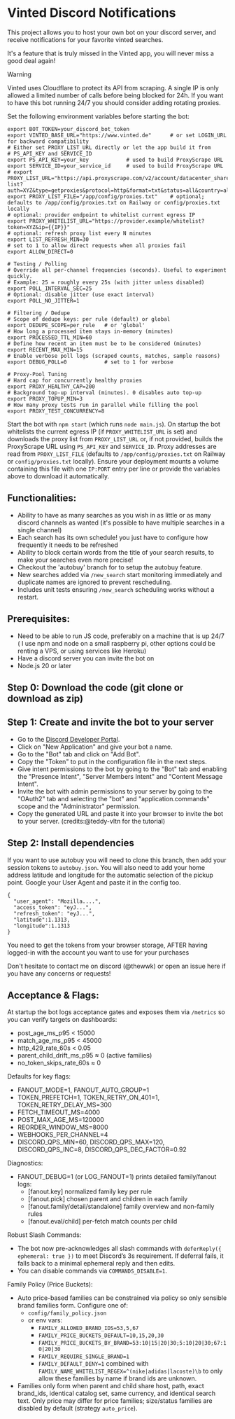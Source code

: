 # Vinted Discord Notifications

This project allows you to host your own bot on your discord server, and receive notifications for your favorite vinted searches.

It's a feature that is truly missed in the Vinted app, you will never miss a good deal again!

> [!WARNING]
>  Vinted uses Cloudflare to protect its API from scraping. A single IP is only allowed a limited number of calls before being blocked for 24h. If you want to have this bot running 24/7 you should consider adding rotating proxies.

Set the following environment variables before starting the bot:

```
export BOT_TOKEN=your_discord_bot_token
export VINTED_BASE_URL="https://www.vinted.de"      # or set LOGIN_URL for backward compatibility
# Either set PROXY_LIST_URL directly or let the app build it from
# PS_API_KEY and SERVICE_ID
export PS_API_KEY=your_key            # used to build ProxyScrape URL
export SERVICE_ID=your_service_id     # used to build ProxyScrape URL
# export PROXY_LIST_URL="https://api.proxyscrape.com/v2/account/datacenter_shared/proxy-list?auth=XYZ&type=getproxies&protocol=http&format=txt&status=all&country=all&service=123"
export PROXY_LIST_FILE="/app/config/proxies.txt"    # optional; defaults to /app/config/proxies.txt on Railway or config/proxies.txt locally
# optional: provider endpoint to whitelist current egress IP
export PROXY_WHITELIST_URL="https://provider.example/whitelist?token=XYZ&ip={{IP}}"
# optional: refresh proxy list every N minutes
export LIST_REFRESH_MIN=30
# set to 1 to allow direct requests when all proxies fail
export ALLOW_DIRECT=0

# Testing / Polling
# Override all per-channel frequencies (seconds). Useful to experiment quickly.
# Example: 25 = roughly every 25s (with jitter unless disabled)
export POLL_INTERVAL_SEC=25
# Optional: disable jitter (use exact interval)
export POLL_NO_JITTER=1

# Filtering / Dedupe
# Scope of dedupe keys: per rule (default) or global
export DEDUPE_SCOPE=per_rule   # or 'global'
# How long a processed item stays in-memory (minutes)
export PROCESSED_TTL_MIN=60
# Define how recent an item must be to be considered (minutes)
export RECENT_MAX_MIN=15
# Enable verbose poll logs (scraped counts, matches, sample reasons)
export DEBUG_POLL=0            # set to 1 for verbose

# Proxy-Pool Tuning
# Hard cap for concurrently healthy proxies
export PROXY_HEALTHY_CAP=200
# Background top-up interval (minutes). 0 disables auto top-up
export PROXY_TOPUP_MIN=3
# How many proxy tests run in parallel while filling the pool
export PROXY_TEST_CONCURRENCY=8
```

Start the bot with `npm start` (which runs `node main.js`). On startup the bot whitelists the
current egress IP (if `PROXY_WHITELIST_URL` is set) and downloads the proxy list from
`PROXY_LIST_URL` or, if not provided, builds the ProxyScrape URL using `PS_API_KEY` and
`SERVICE_ID`. Proxy addresses are read from `PROXY_LIST_FILE` (defaults to
`/app/config/proxies.txt` on Railway or `config/proxies.txt` locally). Ensure your deployment mounts a volume containing this file with one
`IP:PORT` entry per line or provide the variables above to download it automatically.

Functionalities:
----------------

- Ability to have as many searches as you wish in as little or as many discord channels as wanted (it's possible to have multiple searches in a single channel)
- Each search has its own schedule! you just have to configure how frequently it needs to be refreshed
- Ability to block certain words from the title of your search results, to make your searches even more precise!
- Checkout the 'autobuy' branch for to setup the autobuy feature.
- New searches added via `/new_search` start monitoring immediately and duplicate names are ignored to prevent rescheduling.
- Includes unit tests ensuring `/new_search` scheduling works without a restart.


Prerequisites:
--------------

- Need to be able to run JS code, preferably on a machine that is up 24/7 ( I use npm and node on a small raspberry pi, other options could be renting a VPS, or using services like Heroku)
- Have a discord server you can invite the bot on
- Node.js 20 or later

Step 0: Download the code (git clone or download as zip)
--------------------------------------------------------

Step 1: Create and invite the bot to your server
------------------------------------------------

- Go to the [Discord Developer Portal](https://discord.com/developers/applications).
- Click on "New Application" and give your bot a name.
- Go to the "Bot" tab and click on "Add Bot".
- Copy the "Token" to put in the configuration file in the next steps.
- Give intent permissions to the bot by going to the "Bot" tab and enabling the "Presence Intent", "Server Members Intent" and "Content Message Intent".
- Invite the bot with admin permissions to your server by going to the "OAuth2" tab and selecting the "bot" and "application.commands" scope and the "Administrator" permission.
- Copy the generated URL and paste it into your browser to invite the bot to your server. (credits:@teddy-vltn for the tutorial)

Step 2: Install dependencies
----------------------------

If you want to use autobuy you will need to clone this branch, then add your session tokens to `autobuy.json`. You will also need to add your home address latitude and longitude for the automatic selection of the pickup point. Google your User Agent and paste it in the config too.
```
{
  "user_agent": "Mozilla....",
  "access_token": "eyJ...",
  "refresh_token": "eyJ...",
  "latitude":1.1313,
  "longitude":1.1313
}
```
You need to get the tokens from your browser storage, AFTER having logged-in with the account you want to use for your purchases

Don't hesitate to contact me on discord (@thewwk) or open an issue here if you have any concerns or requests!

Acceptance & Flags:
--------------------

At startup the bot logs acceptance gates and exposes them via `/metrics` so you can verify targets on dashboards:

- post_age_ms_p95 < 15000
- match_age_ms_p95 < 45000
- http_429_rate_60s < 0.05
- parent_child_drift_ms_p95 ≈ 0 (active families)
- no_token_skips_rate_60s ≈ 0

Defaults for key flags:

- FANOUT_MODE=1, FANOUT_AUTO_GROUP=1
- TOKEN_PREFETCH=1, TOKEN_RETRY_ON_401=1, TOKEN_RETRY_DELAY_MS=300
- FETCH_TIMEOUT_MS=4000
- POST_MAX_AGE_MS=120000
- REORDER_WINDOW_MS=8000
- WEBHOOKS_PER_CHANNEL=4
- DISCORD_QPS_MIN=60, DISCORD_QPS_MAX=120, DISCORD_QPS_INC=8, DISCORD_QPS_DEC_FACTOR=0.92

Diagnostics:
- FANOUT_DEBUG=1 (or LOG_FANOUT=1) prints detailed family/fanout logs:
  - [fanout.key] normalized family key per rule
  - [fanout.pick] chosen parent and children in each family
  - [fanout.family/detail/standalone] family overview and non-family rules
  - [fanout.eval/child] per-fetch match counts per child

Robust Slash Commands:
- The bot now pre-acknowledges all slash commands with `deferReply({ ephemeral: true })` to meet Discord’s 3s requirement. If deferral fails, it falls back to a minimal ephemeral reply and then edits.
- You can disable commands via `COMMANDS_DISABLE=1`.

Family Policy (Price Buckets):
- Auto price-based families can be constrained via policy so only sensible brand families form. Configure one of:
  - `config/family_policy.json`
  - or env vars:
    - `FAMILY_ALLOWED_BRAND_IDS=53,5,67`
    - `FAMILY_PRICE_BUCKETS_DEFAULT=10,15,20,30`
    - `FAMILY_PRICE_BUCKETS_BY_BRAND=53:10|15|20|30;5:10|20|30;67:10|20|30`
    - `FAMILY_REQUIRE_SINGLE_BRAND=1`
    - `FAMILY_DEFAULT_DENY=1` combined with `FAMILY_NAME_WHITELIST_REGEX=^(nike|adidas|lacoste)\b` to only allow these families by name if brand ids are unknown.
- Families only form when parent and child share host, path, exact brand_ids, identical catalog set, same currency, and identical search text. Only price may differ for price families; size/status families are disabled by default (strategy `auto_price`).
